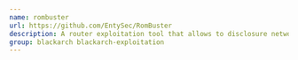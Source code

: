 ```yaml
---
name: rombuster
url: https://github.com/EntySec/RomBuster
description: A router exploitation tool that allows to disclosure network router admin password.
group: blackarch blackarch-exploitation
---
```

